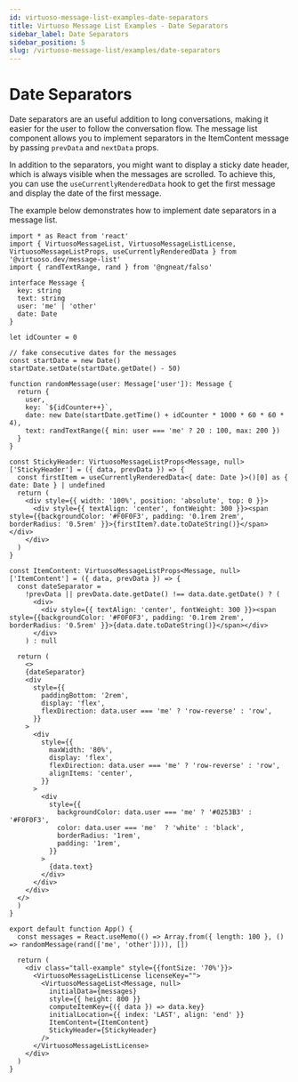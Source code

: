 ```yaml
---
id: virtuoso-message-list-examples-date-separators
title: Virtuoso Message List Examples - Date Separators
sidebar_label: Date Separators
sidebar_position: 5
slug: /virtuoso-message-list/examples/date-separators
---
```


# Date Separators

Date separators are an useful addition to long conversations, making it easier for the user to follow the conversation flow. 
The message list component allows you to implement separators in the ItemContent message by passing `prevData` and `nextData` props. 

In addition to the separators, you might want to display a sticky date header, which is always visible when the messages are scrolled. 
To achieve this, you can use the `useCurrentlyRenderedData` hook to get the first message and display the date of the first message. 

The example below demonstrates how to implement date separators in a message list.



```tsx live 
import * as React from 'react'
import { VirtuosoMessageList, VirtuosoMessageListLicense, VirtuosoMessageListProps, useCurrentlyRenderedData } from '@virtuoso.dev/message-list'
import { randTextRange, rand } from '@ngneat/falso'

interface Message {
  key: string
  text: string
  user: 'me' | 'other'
  date: Date
}

let idCounter = 0

// fake consecutive dates for the messages
const startDate = new Date()
startDate.setDate(startDate.getDate() - 50)

function randomMessage(user: Message['user']): Message {
  return { 
    user, 
    key: `${idCounter++}`, 
    date: new Date(startDate.getTime() + idCounter * 1000 * 60 * 60 * 4), 
    text: randTextRange({ min: user === 'me' ? 20 : 100, max: 200 }) 
  }
}

const StickyHeader: VirtuosoMessageListProps<Message, null>['StickyHeader'] = ({ data, prevData }) => {
  const firstItem = useCurrentlyRenderedData<{ date: Date }>()[0] as { date: Date } | undefined
  return (
    <div style={{ width: '100%', position: 'absolute', top: 0 }}>
      <div style={{ textAlign: 'center', fontWeight: 300 }}><span style={{backgroundColor: '#F0F0F3', padding: '0.1rem 2rem', borderRadius: '0.5rem' }}>{firstItem?.date.toDateString()}</span></div>
    </div>
  )
}

const ItemContent: VirtuosoMessageListProps<Message, null>['ItemContent'] = ({ data, prevData }) => {
  const dateSeparator =
    !prevData || prevData.date.getDate() !== data.date.getDate() ? (
      <div>
        <div style={{ textAlign: 'center', fontWeight: 300 }}><span style={{backgroundColor: '#F0F0F3', padding: '0.1rem 2rem', borderRadius: '0.5rem' }}>{data.date.toDateString()}</span></div>
      </div>
    ) : null

  return (
    <>
    {dateSeparator}
    <div
      style={{
        paddingBottom: '2rem',
        display: 'flex',
        flexDirection: data.user === 'me' ? 'row-reverse' : 'row',
      }}
    >
      <div
        style={{
          maxWidth: '80%',
          display: 'flex',
          flexDirection: data.user === 'me' ? 'row-reverse' : 'row',
          alignItems: 'center',
        }}
      >
        <div
          style={{
            backgroundColor: data.user === 'me' ? '#0253B3' : '#F0F0F3',
            color: data.user === 'me'  ? 'white' : 'black',
            borderRadius: '1rem',
            padding: '1rem',
          }}
        >
          {data.text}
        </div>
      </div>
    </div>
  </>
  )
}

export default function App() {
  const messages = React.useMemo(() => Array.from({ length: 100 }, () => randomMessage(rand(['me', 'other']))), [])

  return (
    <div class="tall-example" style={{fontSize: '70%'}}>
      <VirtuosoMessageListLicense licenseKey="">
        <VirtuosoMessageList<Message, null>
          initialData={messages}
          style={{ height: 800 }}
          computeItemKey={({ data }) => data.key}
          initialLocation={{ index: 'LAST', align: 'end' }}
          ItemContent={ItemContent}
          StickyHeader={StickyHeader}
        />
      </VirtuosoMessageListLicense>
    </div>
  )
}

 
```

